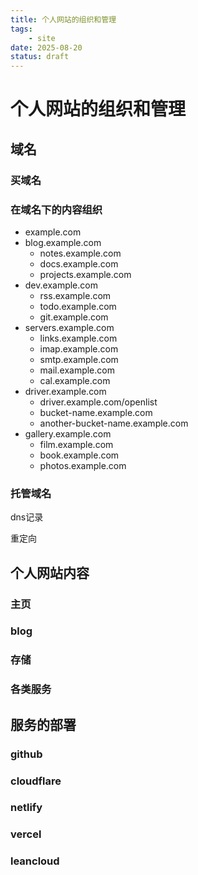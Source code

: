 ```yaml
---
title: 个人网站的组织和管理
tags:
    - site
date: 2025-08-20
status: draft
---
```


# 个人网站的组织和管理

## 域名

### 买域名

### 在域名下的内容组织

- example.com
- blog.example.com
    - notes.example.com
    - docs.example.com
    - projects.example.com
- dev.example.com
    - rss.example.com
    - todo.example.com
    - git.example.com
- servers.example.com
    - links.example.com
    - imap.example.com
    - smtp.example.com
    - mail.example.com
    - cal.example.com
- driver.example.com
    - driver.example.com/openlist
    - bucket-name.example.com
    - another-bucket-name.example.com
- gallery.example.com
    - film.example.com
    - book.example.com
    - photos.example.com

### 托管域名

dns记录

重定向

## 个人网站内容

### 主页

### blog

### 存储

### 各类服务

## 服务的部署

### github

### cloudflare

### netlify

### vercel

### leancloud
